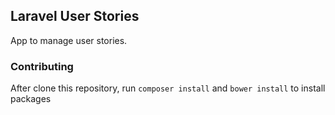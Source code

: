 ## Laravel User Stories

App to manage user stories.


### Contributing

After clone this repository, run `composer install` and `bower install` to install packages
